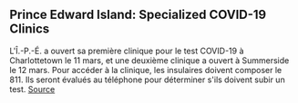 ## Prince Edward Island: Specialized COVID-19 Clinics

L'Î.-P.-É. a ouvert sa première clinique pour le test COVID-19 à Charlottetown le 11 mars, et une deuxième clinique a ouvert à Summerside le 12 mars. Pour accéder à la clinique, les insulaires doivent composer le 811. Ils seront évalués au téléphone pour déterminer s'ils doivent subir un test. [Source](https://www.cbc.ca/news/canada/prince-edward-island/pei-heather-morrison-covid-19-questions-1.5493436)
